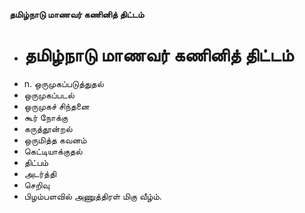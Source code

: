 **தமிழ்நாடு மாணவர் கணினித் திட்டம்**
- # தமிழ்நாடு மாணவர் கணினித் திட்டம்
- n. ஒருமுகப்படுத்துதல்
- ஒருமுகப்படல்
- ஒருமுகச் சிந்தனை
- கூர் நோக்கு
- கருத்தூன்றல்
- ஒருமித்த கவனம்
- கெட்டியாக்குதல்
- திட்பம்
- அடர்த்தி
- செறிவு
- பிழம்பளவில் அணுத்திரள் மிகு வீழ்ம்.

